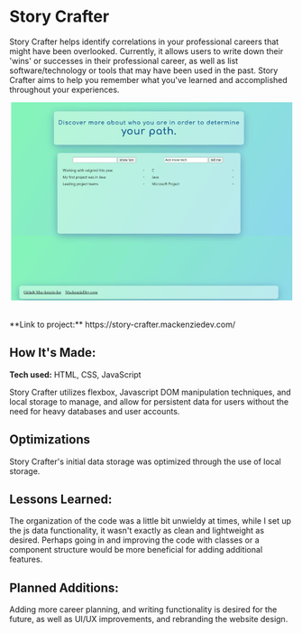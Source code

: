 # Story Crafter
Story Crafter helps identify correlations in your professional careers that might have been overlooked. Currently, it allows users to write down their 'wins' or successes in their professional career, as well as list software/technology or tools that may have been used in the past. Story Crafter aims to help you remember what you've learned and accomplished throughout your experiences.



<p align="center">
<img src="https://github.com/mac-kenzie-lee/storyCrafter/blob/main/storyCrafterGif2.gif?raw=true" alt="Screenshot gif for story crafter"></p>
<br>
 **Link to project:** https://story-crafter.mackenziedev.com/



## How It's Made:

**Tech used:** HTML, CSS, JavaScript 

Story Crafter utilizes flexbox, Javascript DOM manipulation techniques, and local storage to manage, and allow for persistent data for users without the need for heavy databases and user accounts. 

## Optimizations

Story Crafter's initial data storage was optimized through the use of local storage. 

## Lessons Learned:

The organization of the code was a little bit unwieldy at times, while I set up the js data functionality, it wasn't exactly as clean and lightweight as desired. Perhaps going in and improving the code with classes or a component structure would be more beneficial for adding additional features. 

## Planned Additions: 

Adding more career planning, and writing functionality is desired for the future, as well as UI/UX improvements, and rebranding the website design.
